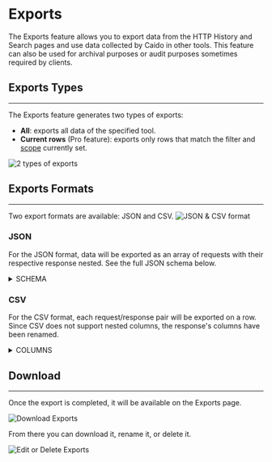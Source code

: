 # Exports

The Exports feature allows you to export data from the HTTP History and Search pages and use data collected by Caido in other tools.
This feature can also be used for archival purposes or audit purposes sometimes required by clients.

## Exports Types

---

The Exports feature generates two types of exports:

- **All**: exports all data of the specified tool.
- **Current rows** (Pro feature): exports only rows that match the filter and [scope](/reference/features/overview/scope.md) currently set.

![2 types of exports](/_images/exports_2_types.png)

## Exports Formats

---

Two export formats are available: JSON and CSV.
![JSON & CSV format](/_images/jsoncsv.png)

### JSON

For the JSON format, data will be exported as an array of requests with their respective response nested. See the full JSON schema below.

<details>
  <summary>SCHEMA</summary>

  ```json
  {{ #include ../../_schemas/data_export.json }}
  ```

</details>

### CSV

For the CSV format, each request/response pair will be exported on a row. Since CSV does not support nested columns, the response's columns have been renamed.

<details>
  <summary>COLUMNS</summary>

  ```csv
  id,host,method,path,length,port,raw,is_tls,query,file_extension,source,alteration,edited,parent_id,created_at,response_id,response_status_code,response_raw,response_length,response_alteration,response_edited,response_parent_id,response_created_at
  ```

</details>

## Download

---

Once the export is completed, it will be available on the Exports page.

![Download Exports](/_images/exports_in_exports.png)

From there you can download it, rename it, or delete it.

![Edit or Delete Exports](/_images/edit_exports.png)
